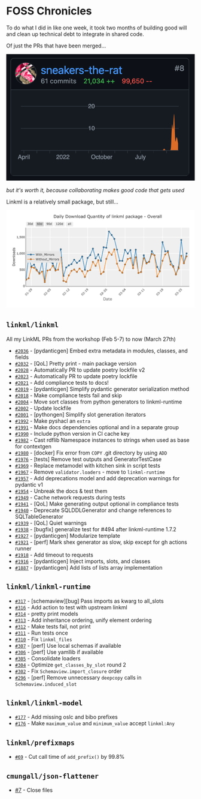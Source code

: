 # FOSS Chronicles

To do what I did in like one week, 
it took two months of building good will and clean up technical debt to integrate in shared code.

Of just the PRs that have been merged...

![](img/contribs.png)

*but it's worth it, because collaborating makes good code that gets used*

Linkml is a relatively small package, but still...

![](img/linkml_downloads.png)

## `linkml/linkml`

All my LinkML PRs from the workshop (Feb 5-7) to now (March 27th)

* [`#2036`](https://github.com/linkml/linkml/pull/2036) - [pydanticgen] Embed extra metadata in modules, classes, and fields
* [`#2032`](https://github.com/linkml/linkml/pull/2032) - [QoL] Pretty print - main package version
* [`#2028`](https://github.com/linkml/linkml/pull/2028) - Automatically PR to update poetry lockfile v2
* [`#2023`](https://github.com/linkml/linkml/pull/2023) - Automatically PR to update poetry lockfile
* [`#2021`](https://github.com/linkml/linkml/pull/2021) - Add compliance tests to docs!
* [`#2019`](https://github.com/linkml/linkml/pull/2019) - [pydanticgen] Simplify pydantic generator serialization method
* [`#2018`](https://github.com/linkml/linkml/pull/2018) - Make compliance tests fail and skip
* [`#2004`](https://github.com/linkml/linkml/pull/2004) - Move sort classes from python generators to linkml-runtime
* [`#2002`](https://github.com/linkml/linkml/pull/2002) - Update lockfile
* [`#2001`](https://github.com/linkml/linkml/pull/2001) - [pythongen] Simplify slot generation iterators
* [`#1992`](https://github.com/linkml/linkml/pull/1992) - Make pyshacl an `extra`
* [`#1991`](https://github.com/linkml/linkml/pull/1991) - Make docs dependencies optional and in a separate group
* [`#1990`](https://github.com/linkml/linkml/pull/1990) - Include python version in CI cache key
* [`#1982`](https://github.com/linkml/linkml/pull/1982) - Cast rdflib Namespace instances to strings when used as base for contextgen
* [`#1980`](https://github.com/linkml/linkml/pull/1980) - [docker] Fix error from `COPY` .git directory by using `ADD`
* [`#1976`](https://github.com/linkml/linkml/pull/1976) - [tests] Remove test outputs and GeneratorTestCase
* [`#1969`](https://github.com/linkml/linkml/pull/1969) - Replace metamodel with kitchen sink in script tests
* [`#1967`](https://github.com/linkml/linkml/pull/1967) - Remove `validator.loaders` - move to `linkml-runtime`
* [`#1957`](https://github.com/linkml/linkml/pull/1957) - Add deprecations model and add deprecation warnings for pydantic v1
* [`#1954`](https://github.com/linkml/linkml/pull/1954) - Unbreak the docs & test them
* [`#1949`](https://github.com/linkml/linkml/pull/1949) - Cache network requests during tests
* [`#1941`](https://github.com/linkml/linkml/pull/1941) - [QoL] Make generating output optional in compliance tests
* [`#1940`](https://github.com/linkml/linkml/pull/1940) - Deprecate SQLDDLGenerator and change references to SQLTableGenerator
* [`#1939`](https://github.com/linkml/linkml/pull/1939) - [QoL] Quiet warnings
* [`#1938`](https://github.com/linkml/linkml/pull/1938) - [bugfix] generalize test for #494 after linkml-runtime 1.7.2
* [`#1927`](https://github.com/linkml/linkml/pull/1927) - [pydanticgen] Modularize template
* [`#1921`](https://github.com/linkml/linkml/pull/1921) - [perf] Mark shex generator as slow, skip except for gh actions runner
* [`#1918`](https://github.com/linkml/linkml/pull/1918) - Add timeout to requests
* [`#1916`](https://github.com/linkml/linkml/pull/1916) - [pydanticgen] Inject imports, slots, and classes
* [`#1887`](https://github.com/linkml/linkml/pull/1887) - [pydanticgen] Add lists of lists array implementation

## `linkml/linkml-runtime`

* [`#317`](https://github.com/linkml/linkml-runtime/pull/317) - [schemaview][bug] Pass imports as kwarg to all_slots
* [`#316`](https://github.com/linkml/linkml-runtime/pull/316) - Add action to test with upstream linkml
* [`#314`](https://github.com/linkml/linkml-runtime/pull/314) - pretty print models
* [`#313`](https://github.com/linkml/linkml-runtime/pull/313) - Add inheritance ordering, unify element ordering
* [`#312`](https://github.com/linkml/linkml-runtime/pull/312) - Make tests fail, not print
* [`#311`](https://github.com/linkml/linkml-runtime/pull/311) - Run tests once
* [`#310`](https://github.com/linkml/linkml-runtime/pull/310) - Fix `linkml_files`
* [`#307`](https://github.com/linkml/linkml-runtime/pull/307) - [perf] Use local schemas if available
* [`#306`](https://github.com/linkml/linkml-runtime/pull/306) - [perf] Use yamllib if available
* [`#305`](https://github.com/linkml/linkml-runtime/pull/305) - Consolidate loaders
* [`#304`](https://github.com/linkml/linkml-runtime/pull/304) - Optimize `get_classes_by_slot` round 2
* [`#302`](https://github.com/linkml/linkml-runtime/pull/302) - Fix `Schemaview.import_closure` order
* [`#296`](https://github.com/linkml/linkml-runtime/pull/296) - [perf] Remove unnecessary `deepcopy` calls in `Schemaview.induced_slot`

## `linkml/linkml-model`

* [`#177`](https://github.com/linkml/linkml-runtime/pull/177) - Add missing oslc and bibo prefixes
* [`#176`](https://github.com/linkml/linkml-runtime/pull/176) - Make `maximum_value` and `minimum_value` accept `linkml:Any`

## `linkml/prefixmaps`

* [`#69`](https://github.com/linkml/prefixmaps/pull/69) - Cut call time of `add_prefix()` by 99.8%

## `cmungall/json-flattener`

* [#7](https://github.com/cmungall/json-flattener/pull/7) - Close files